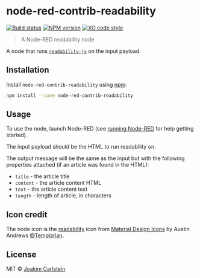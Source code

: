 # node-red-contrib-readability

[![Build status][travis-image]][travis-url] [![NPM version][npm-image]][npm-url] [![XO code style][codestyle-image]][codestyle-url]

> A Node-RED readability node

A node that runs [`readability-js`](https://www.npmjs.com/package/readability-js) on the input payload.

## Installation

Install `node-red-contrib-readability` using [npm](https://www.npmjs.com/):

```bash
npm install --save node-red-contrib-readability
```

## Usage

To use the node, launch Node-RED (see [running Node-RED](http://nodered.org/docs/getting-started/running.html) for help getting started).

The input payload should be the HTML to run readability on.

The output message will be the same as the input but with the following properties attached (if an article was found in the HTML):

* `title` - the article title
* `content` - the article content HTML
* `text` - the article content text
* `length` - length of article, in characters

## Icon credit

The node icon is the [readability](https://materialdesignicons.com/icon/readability) icon from [Material Design Icons](https://materialdesignicons.com) by Austin Andrews [@Templarian](http://twitter.com/Templarian).

## License

MIT © [Joakim Carlstein](http://joakim.beng.se)

[npm-url]: https://npmjs.org/package/node-red-contrib-readability
[npm-image]: https://badge.fury.io/js/node-red-contrib-readability.svg
[travis-url]: https://travis-ci.org/joakimbeng/node-red-contrib-readability
[travis-image]: https://travis-ci.org/joakimbeng/node-red-contrib-readability.svg?branch=master
[codestyle-url]: https://github.com/sindresorhus/xo
[codestyle-image]: https://img.shields.io/badge/code%20style-XO-5ed9c7.svg?style=flat
